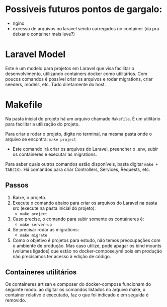 # Possiveis futuros pontos de gargalo:
- nginx
- excesso de arquivos no laravel sendo carregados no container (da pra deixar o container mais leve?)







# Laravel Model

Este é um modelo para projetos em Laravel que visa facilitar o desenvolvimento, utilizando containers docker como utilitários.
Com poucos comandos é possível criar os arquivos e rodar migrations, criar seeders, models, etc. Tudo diretamente do host.

# Makefile

Na pasta inicial do projeto há um arquivo chamado `Makefile`. É um utilitário para facilitar a utilização do projeto.

Para criar e rodar o projeto, digite no terminal, na mesma pasta onde o arquivo se encontra:
`make project`
- Este comando irá criar os arquivos do Laravel, preencher o .env, subir os containeres e executar as migrations.

Para saber quais outros comandos estão disponíveis, basta digitar `make + TAB(2X)`. Há comandos para criar Controllers, Services, Requests, etc.


## Passos

1. Baixe, o projeto.
2. Execute o comando abaixo para criar os arquivos do Laravel na pasta src (execute na pasta inicial do projeto):
    - ```make project```
3. Caso precise, o comando para subir somente os containeres é:
    - ```make server-up```
4. Se precisar rodar as migrations:
    - ```make migrate```
5. Como o objetivo é projetos para estudo, não temos preocupações com o ambiente de produção. Mas caso utilize, pode apagar os bind mounts (volumes ligados) que estão no docker-compose.yml pois em produção não precisamos ter acesso à edição de código.

## Containeres utilitários
Os containeres artisan e composer do docker-compose funcionam do seguinte modo: ao digitar os comandos listados no arquivo make, o container relativo é executado, faz o que foi indicado e em seguida é removido.


